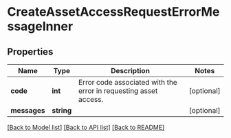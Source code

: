 # CreateAssetAccessRequestErrorMessageInner

## Properties
Name | Type | Description | Notes
------------ | ------------- | ------------- | -------------
**code** | **int** | Error code associated with the error in requesting asset access. | [optional] 
**messages** | **string** |  | [optional] 

[[Back to Model list]](../README.md#documentation-for-models) [[Back to API list]](../README.md#documentation-for-api-endpoints) [[Back to README]](../README.md)


